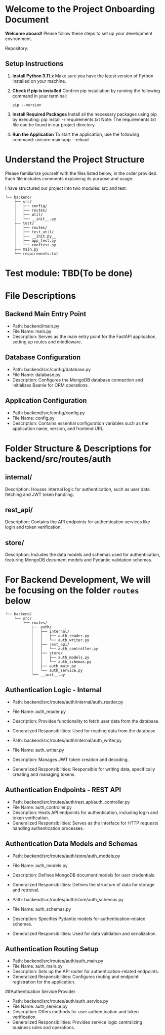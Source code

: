 # Welcome to the Project Onboarding Document

**Welcome aboard!** Please follow these steps to set up your development environment.

Repository: 

## Setup Instructions

1. **Install Python 3.11.x**
   Make sure you have the latest version of Python installed on your machine.

2. **Check if pip is installed**
   Confirm pip installation by running the following command in your terminal:
   ```shell
   pip --version
   
3. **Install Required Packages**
   Install all the necessary packages using pip by executing:
pip install -r requirements.txt
Note: The requirements.txt file can be found in our project directory.

4. **Run the Application**
To start the application, use the following command:
uvicorn main:app --reload

# Understand the Project Structure
Please familiarize yourself with the files listed below, in the order provided. Each file includes comments explaining its purpose and usage.

I have structured our project into two modules: src and test:

```
└── backend/
    ├── src/
    │   ├── config/
    │   ├── routes/
    │   ├── util/
    │   └── __init__.py
    ├── test/
    │   ├── routes/
    │   ├── test_util/
    │   ├── __init.py__
    │   ├── app_test.py
    │   └── conftest.py
    ├── main.py
    └── requirements.txt
```

# Test module: TBD(To be done)
# File Descriptions

## Backend Main Entry Point
- Path: backend/main.py
- File Name: main.py
- Description: Serves as the main entry point for the FastAPI application, setting up routes and middleware.

## Database Configuration
- Path: backend/src/config/database.py
- File Name: database.py
- Description: Configures the MongoDB database connection and initializes Beanie for ORM operations.

## Application Configuration
- Path: backend/src/config/config.py
- File Name: config.py
- Description: Contains essential configuration variables such as the application name, version, and frontend URL.

# Folder Structure & Descriptions for backend/src/routes/auth

## internal/
Description: Houses internal logic for authentication, such as user data fetching and JWT token handling.

## rest_api/
Description: Contains the API endpoints for authentication services like login and token verification.

## store/
Description: Includes the data models and schemas used for authentication, featuring MongoDB document models and Pydantic validation schemas.


# For Backend Development, We will be focusing on the folder `routes` below
```
└── backend/
    └── src/
        └── routes/
            ├── auth/
            │   ├── internal/
            │   │   ├── auth_reader.py
            │   │   └── auth_writer.py
            │   ├── rest_api/
            │   │   └── auth_controller.py
            │   ├── store/
            │   │   ├── auth_models.py
            │   │   └── auth_schemas.py
            │   ├── auth_main.py
            │   └── auth_service.py
            └── __init__.py
```

## Authentication Logic - Internal

- Path: backend/src/routes/auth/internal/auth_reader.py
- File Name: auth_reader.py
- Description: Provides functionality to fetch user data from the database.
- Generalized Responsibilities: Used for reading data from the database.

- Path: backend/src/routes/auth/internal/auth_writer.py
- File Name: auth_writer.py
- Description: Manages JWT token creation and decoding.
- Generalized Responsibilities: Responsible for writing data, specifically creating and managing tokens.

## Authentication Endpoints - REST API

- Path: backend/src/routes/auth/rest_api/auth_controller.py
- File Name: auth_controller.py
- Description: Hosts API endpoints for authentication, including login and token verification.
- Generalized Responsibilities: Serves as the interface for HTTP requests handling authentication processes.

## Authentication Data Models and Schemas

- Path: backend/src/routes/auth/store/auth_models.py
- File Name: auth_models.py
- Description: Defines MongoDB document models for user credentials.
- Generalized Responsibilities: Defines the structure of data for storage and retrieval.

- Path: backend/src/routes/auth/store/auth_schemas.py
- File Name: auth_schemas.py
- Description: Specifies Pydantic models for authentication-related schemas.
- Generalized Responsibilities: Used for data validation and serialization.

## Authentication Routing Setup

- Path: backend/src/routes/auth/auth_main.py
- File Name: auth_main.py
- Description: Sets up the API router for authentication-related endpoints.
- Generalized Responsibilities: Configures routing and endpoint registration for the application.

##Authentication Service Provider

- Path: backend/src/routes/auth/auth_service.py
- File Name: auth_service.py
- Description: Offers methods for user authentication and token verification.
- Generalized Responsibilities: Provides service logic centralizing business rules and operations.

